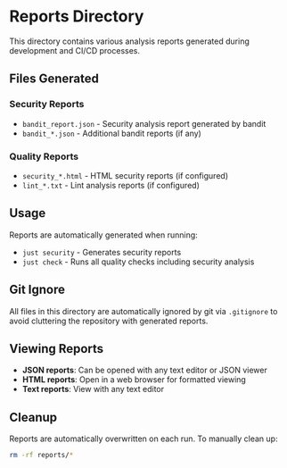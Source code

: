 # Reports Directory

This directory contains various analysis reports generated during development and CI/CD processes.

## Files Generated

### Security Reports

- `bandit_report.json` - Security analysis report generated by bandit
- `bandit_*.json` - Additional bandit reports (if any)

### Quality Reports

- `security_*.html` - HTML security reports (if configured)
- `lint_*.txt` - Lint analysis reports (if configured)

## Usage

Reports are automatically generated when running:

- `just security` - Generates security reports
- `just check` - Runs all quality checks including security analysis

## Git Ignore

All files in this directory are automatically ignored by git via `.gitignore` to avoid cluttering the repository with generated reports.

## Viewing Reports

- **JSON reports**: Can be opened with any text editor or JSON viewer
- **HTML reports**: Open in a web browser for formatted viewing
- **Text reports**: View with any text editor

## Cleanup

Reports are automatically overwritten on each run. To manually clean up:

```bash
rm -rf reports/*
```
